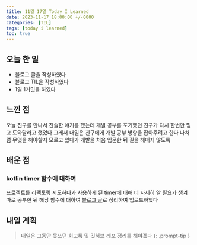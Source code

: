 ```yaml
---
title: 11월 17일 Today I Learned
date: 2023-11-17 18:00:00 +/-0000
categories: [TIL]
tags: [today i learned]
toc: true
---
```


## 오늘 한 일

* 블로그 글을 작성하였다
* 블로그 TIL을 작성하였다
* 1일 1커밋을 하였다

## 느낀 점

오늘 친구를 만나서 진솔한 얘기를 했는데 개발 공부를 포기했던 친구가 다시 한번만 믿고 도와달라고 했었다 그래서 내일은 친구에게 개발 공부 방향을 잡아주려고 한다 나처럼 무엇을 해야할지 모르고 있다가 개발을 처음 입문한 뒤 길을 헤매지 않도록

## 배운 점

### kotlin timer 함수에 대하여

프로젝트를 리팩토링 시도하다가 사용하게 된 timer에 대해 더 자세히 알 필요가 생겨 따로 공부한 뒤 해당 함수에 대하여 [블로그 글](https://jangwoojun.github.io/posts/kotlin-timer/)로 정리하여 업로드하였다

## 내일 계획

> 내일은 그동안 못쓰던 회고록 및 깃허브 레포 정리를 해야겠다
{: .prompt-tip }

